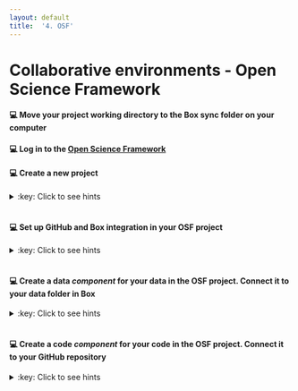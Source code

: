 ```yaml
---
layout: default
title:  '4. OSF'
---
```


# <a name="begin"></a> Collaborative environments - Open Science Framework

#### :computer: Move your project working directory to the Box sync folder on your computer

#### :computer: Log in to the [Open Science Framework](http://osf.io)

#### :computer: Create a new project
<details markdown="1">
<summary>:key: Click to see hints</summary>
* Click the _Create new project_ button on the Dashboard page
* Give the project a suitable title, and optionally, a short description
* Click _Go to new project_
</details>
<br />

#### :computer: Set up GitHub and Box integration in your OSF project
<details markdown="1">
<summary>:key: Click to see hints</summary>
* In the user menu (the one with your name), select Settings.
* Scroll down to _Configure Add-on Accounts_
* For GitHub, click the _Connect account_ link on the right-hand side, and follow instructions
* Repeat for Box
</details>
<br />

#### :computer: Create a data _component_ for your data in the OSF project. Connect it to your data folder in Box
<details markdown="1">
<summary>:key: Click to see hints</summary>
* Go back to your OSF project
* In the Components panel on the right, click the _Add Component_ button
* Name the component to something appropriate, e.g. `Data`
	* Click where is says _More_, and then select _Data_ from the _Category_ dropdown menu.
* Click the _Create_ button.
* Click on the name of the new component in the _Component_ panel to open it
* Select _Settings_ in the menu at the top
* In the _Select Add-ons_ check **Box**
	* Notice and Confirm the terms
* Scroll down to the _Configure Add-ons_ panel
* Click the _Import Account from Profile_ link
* Navigate down to the appropriate data folder, and select it
* Click _Save_
* Go back to the Data component, and notice that the Box folder is visible under the _Files_ panel on the left
</details>
<br />

#### :computer: Create a code _component_ for your code in the OSF project. Connect it to your GitHub repository
<details markdown="1">
<summary>:key: Click to see hints</summary>
* The procedure is like the one above.
* To configure the GitHub add-on, select your repo after having clicked the _Import Account from Profile_ link, then _Save_
</details>
<br />

<!--
#### :computer: Stub
<details markdown="1">
<summary>:key: Click to see hints</summary>
* Hint
</details>
<br />
-->
